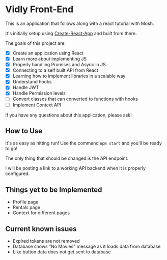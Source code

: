 # Vidly Front-End

This is an application that follows along with a react tutorial with Mosh.

It's initially setup using [Create-React-App](https://github.com/facebook/create-react-app) and built from there.

The goals of this project are:
- [x] Create an application using React
- [x] Learn more about implementing JS
- [x] Properly handling Promises and Async in JS
- [x] Connecting to a self built API from React
- [x] Learning how to implement libraries in a scalable way
- [x] Understand hooks
- [x] Handle JWT
- [x] Handle Permission levels
- [ ] Convert classes that can converted to functions with hooks
- [ ] Implement Context API

If you have any questions about this application, please ask!

## How to Use

It's as easy as hitting run! Use the command `npm start` and you'll be ready to go!

The only thing that should be changed is the API endpoint.

I will be posting a link to a working API backend when it is properly configured.

## Things yet to be Implemented

- Profile page
- Rentals page
- Context for different pages

## Current known issues

- Expired tokens are not removed
- Database shows "No Movies" message as it loads data from database
- Like button data does not get sent to database
